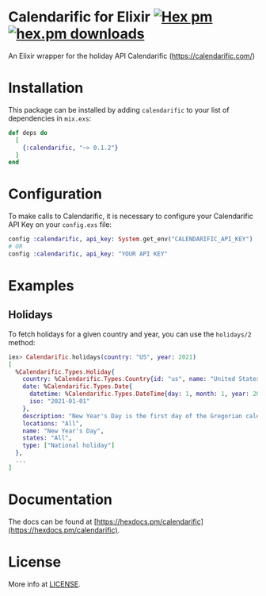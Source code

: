 # Calendarific for Elixir [![Hex pm](https://img.shields.io/hexpm/v/calendarific.svg?style=flat)](https://hex.pm/packages/calendarific) [![hex.pm downloads](https://img.shields.io/hexpm/dt/calendarific.svg?style=flat)](https://hex.pm/packages/calendarific)

An Elixir wrapper for the holiday API Calendarific (https://calendarific.com/)

# Installation

This package can be installed by adding `calendarific` to your list of dependencies in `mix.exs`:

```elixir
def deps do
  [
    {:calendarific, "~> 0.1.2"}
  ]
end
```

# Configuration

To make calls to Calendarific, it is necessary to configure your Calendarific API Key on your `config.exs` file:

```elixir
config :calendarific, api_key: System.get_env("CALENDARIFIC_API_KEY")
# OR
config :calendarific, api_key: "YOUR API KEY"
```

# Examples

## Holidays

To fetch holidays for a given country and year, you can use the `holidays/2` method:

```elixir
iex> Calendarific.holidays(country: "US", year: 2021)
[
  %Calendarific.Types.Holiday{
    country: %Calendarific.Types.Country{id: "us", name: "United States"},
    date: %Calendarific.Types.Date{
      datetime: %Calendarific.Types.DateTime{day: 1, month: 1, year: 2021},
      iso: "2021-01-01"
    },
    description: "New Year's Day is the first day of the Gregorian calendar, which is widely used in many countries such as the USA.",
    locations: "All",
    name: "New Year's Day",
    states: "All",
    type: ["National holiday"]
  },
  ...
]
```

# Documentation

The docs can be found at [https://hexdocs.pm/calendarific](https://hexdocs.pm/calendarific).

# License

More info at [LICENSE](LICENSE).

